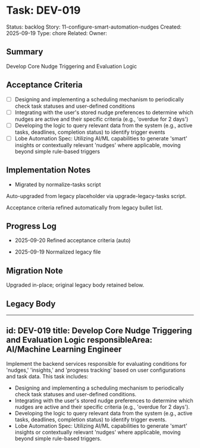# Task: DEV-019
Status: backlog
Story: 11-configure-smart-automation-nudges
Created: 2025-09-19
Type: chore
Related:
Owner:

## Summary
Develop Core Nudge Triggering and Evaluation Logic

## Acceptance Criteria

- [ ] Designing and implementing a scheduling mechanism to periodically check task statuses and user-defined conditions
- [ ] Integrating with the user's stored nudge preferences to determine which nudges are active and their specific criteria (e.g., 'overdue for 2 days')
- [ ] Developing the logic to query relevant data from the system (e.g., active tasks, deadlines, completion status) to identify trigger events
- [ ] Lobe Automation Spec: Utilizing AI/ML capabilities to generate 'smart' insights or contextually relevant 'nudges' where applicable, moving beyond simple rule-based triggers

## Implementation Notes
- Migrated by normalize-tasks script

Auto-upgraded from legacy placeholder via upgrade-legacy-tasks script.


Acceptance criteria refined automatically from legacy bullet list.
## Progress Log
- 2025-09-20 Refined acceptance criteria (auto)

- 2025-09-19 Normalized legacy file
## Migration Note
Upgraded in-place; original legacy body retained below.

## Legacy Body
---
id: DEV-019
title: Develop Core Nudge Triggering and Evaluation Logic
responsibleArea: AI/Machine Learning Engineer
---
Implement the backend services responsible for evaluating conditions for 'nudges,' 'insights,' and 'progress tracking' based on user configurations and task data. This task includes:
*   Designing and implementing a scheduling mechanism to periodically check task statuses and user-defined conditions.
*   Integrating with the user's stored nudge preferences to determine which nudges are active and their specific criteria (e.g., 'overdue for 2 days').
*   Developing the logic to query relevant data from the system (e.g., active tasks, deadlines, completion status) to identify trigger events.
*   Lobe Automation Spec: Utilizing AI/ML capabilities to generate 'smart' insights or contextually relevant 'nudges' where applicable, moving beyond simple rule-based triggers.